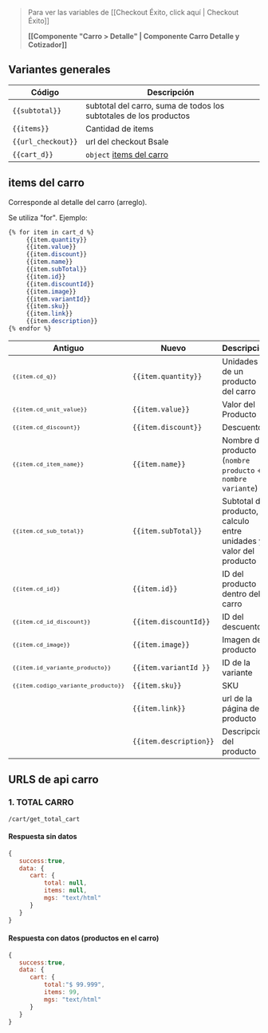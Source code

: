 > Para ver las variables de  [[Checkout Éxito, click aquí | Checkout Éxito]]
>
> **[[Componente "Carro > Detalle" | Componente Carro Detalle y Cotizador]]**

## Variantes generales 

| Código             | Descripción | 
| ------------------ | ----------- |
| `{{subtotal}}`     | subtotal del carro, suma de todos los subtotales de los productos |
| `{{items}}`        | Cantidad de items |
| `{{url_checkout}}` | url del checkout Bsale |
| `{{cart_d}}` | `object` [items del carro](#items-del-carro) |



## items del carro
Corresponde al detalle del carro (arreglo).

Se utiliza "for". Ejemplo:
```css
{% for item in cart_d %}
     {{item.quantity}}
     {{item.value}}
     {{item.discount}}
     {{item.name}}
     {{item.subTotal}}
     {{item.id}}
     {{item.discountId}}
     {{item.image}}
     {{item.variantId}}
     {{item.sku}}
     {{item.link}}
     {{item.description}}
{% endfor %}
```

| Antiguo                           | Nuevo                | Descripción                       |
| --------------------------------- | -------------------- | --------------------------------- |
|<sup>`{{item.cd_q}}`                    |`{{item.quantity}}`   | Unidades de un producto del carro |
|<sup>`{{item.cd_unit_value}}`           |`{{item.value}}`      | Valor del Producto |
|<sup>`{{item.cd_discount}}`</sup>             |`{{item.discount}}`   | Descuento |
|<sup>`{{item.cd_item_name}}` </sup>           |`{{item.name}}`       | Nombre del producto (`nombre producto` + `nombre variante`) |
|<sup>`{{item.cd_sub_total}}`</sup>            |`{{item.subTotal}}`   | Subtotal del producto, calculo entre unidades y valor del producto |
|<sup>`{{item.cd_id}}`</sup>                   |`{{item.id}}`         | ID del producto dentro del carro |
|<sup>`{{item.cd_id_discount}}`</sup>          |`{{item.discountId}}` | ID del descuento |
|<sup>`{{item.cd_image}}`</sup>                |`{{item.image}}`      | Imagen del producto |
|<sup>`{{item.id_variante_producto}}`</sup>    |`{{item.variantId }}`  | ID de la variante|
|<sup>`{{item.codigo_variante_producto}}`</sup> |`{{item.sku}}`        | SKU |
|                                   |`{{item.link}}`       | url de la página del producto |
|                                   |`{{item.description}}`| Descripción del producto |


## URLS de api carro

### 1. TOTAL CARRO
```
/cart/get_total_cart
```

#### Respuesta sin datos
```js
{
   success:true,
   data: {
      cart: {
          total: null,
          items: null,
          mgs: "text/html"
      }
   }
}
```

#### Respuesta con datos (productos en el carro)
```js
{
   success:true,
   data: {
      cart: {
          total:"$ 99.999",
          items: 99,
          mgs: "text/html"
      }
   }
}
```

